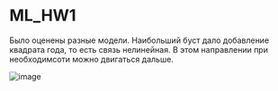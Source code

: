 # ML_HW1

Было оценены разные модели. Наибольший буст дало добавление квадрата года, то есть связь нелинейная. В этом направлении при необходимсоти можно двигаться дальше. 

![image](https://github.com/user-attachments/assets/1c4a4b54-34b4-43d5-9667-6d86e2b2312a)
